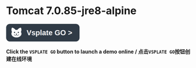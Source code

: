 # Tomcat 7.0.85-jre8-alpine

<a href="https://www.vsplate.com/?docker-compose=https://github.com/vsplate/dcenvs/tomcat/7.0.85-jre8-alpine"><img alt="VSPLATE GO" src="https://raw.githubusercontent.com/vsplate/images/master/vsgo_btn.png" width="200px"></a>

**Click the `VSPLATE GO` button to launch a demo online / 点击`VSPLATE GO`按钮创建在线环境**
